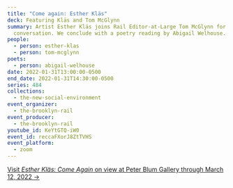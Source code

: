 ```yaml
---
title: "Come again: Esther Kläs"
deck: Featuring Kläs and Tom McGlynn
summary: Artist Esther Kläs joins Rail Editor-at-Large Tom McGlynn for a
  conversation. We conclude with a poetry reading by Abigail Welhouse.
people:
  - person: esther-klas
  - person: tom-mcglynn
poets:
  - person: abigail-welhouse
date: 2022-01-31T13:00:00-0500
end_date: 2022-01-31T14:30:00-0500
series: 484
collections:
  - the-new-social-environment
event_organizer:
  - the-brooklyn-rail
event_producer:
  - the-brooklyn-rail
youtube_id: KeYtGTQ-iW0
event_id: reccaFXorJ8ZtTVHS
event_platform:
  - zoom
---
```

[Visit *Esther Kläs: Come Again* on view at Peter Blum Gallery through March 12, 2022 →](https://www.peterblumgallery.com/exhibitions/esther-klas5)